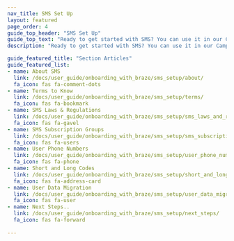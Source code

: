 ```yaml
---
nav_title: SMS Set Up
layout: featured
page_order: 4
guide_top_header: "SMS Set Up"
guide_top_text: "Ready to get started with SMS? You can use it in our Campaigns or Canvas tools. But, first, you should probably get set up and get to know SMS with Braze..."
description: "Ready to get started with SMS? You can use it in our Campaigns or Canvas tools. But, first, you should probably get set up and get to know SMS with Braze..."

guide_featured_title: "Section Articles"
guide_featured_list:
- name: About SMS
  link: /docs/user_guide/onboarding_with_braze/sms_setup/about/
  fa_icon: fas fa-comment-dots
- name: Terms to Know
  link: /docs/user_guide/onboarding_with_braze/sms_setup/terms/
  fa_icon: fas fa-bookmark
- name: SMS Laws & Regulations
  link: /docs/user_guide/onboarding_with_braze/sms_setup/sms_laws_and_regulations/
  fa_icon: fas fa-gavel
- name: SMS Subscription Groups
  link: /docs/user_guide/onboarding_with_braze/sms_setup/sms_subscription_groups/
  fa_icon: fas fa-users
- name: User Phone Numbers
  link: /docs/user_guide/onboarding_with_braze/sms_setup/user_phone_numbers/
  fa_icon: fas fa-phone
- name: Short and Long Codes
  link: /docs/user_guide/onboarding_with_braze/sms_setup/short_and_long_codes/
  fa_icon: fas fa-address-card
- name: User Data Migration
  link: /docs/user_guide/onboarding_with_braze/sms_setup/user_data_migration/
  fa_icon: fas fa-user
- name: Next Steps..
  link: /docs/user_guide/onboarding_with_braze/sms_setup/next_steps/
  fa_icon: fas fa-forward
  
---
```




